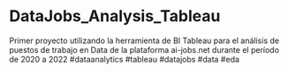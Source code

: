 # DataJobs_Analysis_Tableau
Primer proyecto utilizando la herramienta de BI Tableau para el análisis de puestos de trabajo en Data de la plataforma ai-jobs.net durante el período de 2020 a 2022 #dataanalytics #tableau #datajobs #data #eda
